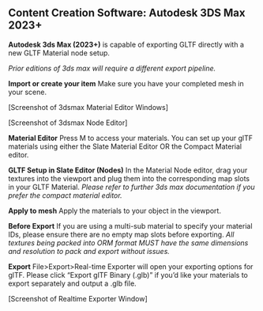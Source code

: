 ## Content Creation Software: Autodesk 3DS Max 2023+ ##

**Autodesk 3ds Max (2023+)** is capable of exporting GLTF directly with a new GLTF Material node setup. 

*Prior editions of 3ds max will require a different export pipeline.*

**Import or create your item** Make sure you have your completed mesh in your scene.

[Screenshot of 3dsmax Material Editor Windows]

[Screenshot of 3dsmax Node Editor]


**Material Editor** Press M to access your materials. You can set up your glTF materials using either the Slate Material Editor OR the Compact Material editor.

**GLTF Setup in Slate Editor (Nodes)** In the Material Node editor, drag your textures into the viewport and plug them into the corresponding map slots in your GLTF Material. *Please refer to further 3ds max documentation if you prefer the compact material editor.*

**Apply to mesh** Apply the materials to your object in the viewport. 

**Before Export** If you are using a multi-sub material to specify your material IDs, please ensure there are no empty map slots before exporting. *All textures being packed into ORM format MUST have the same dimensions and resolution to pack and export without issues.*

**Export** File>Export>Real-time Exporter will open your exporting options for glTF. Please click “Export glTF Binary (.glb)” if you’d like your materials to export separately and output a .glb file.

[Screenshot of Realtime Exporter Window]
